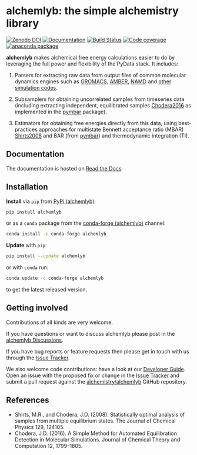 # alchemlyb: the simple alchemistry library

[![Zenodo DOI](https://zenodo.org/badge/68669096.svg)](https://zenodo.org/badge/latestdoi/68669096) [![Documentation](https://readthedocs.org/projects/alchemlyb/badge/?version=latest)](http://alchemlyb.readthedocs.io/en/latest/) [![Build Status](https://github.com/alchemistry/alchemlyb/actions/workflows/ci.yaml/badge.svg?branch=master)](https://github.com/alchemistry/alchemlyb/actions/workflows/ci.yaml) [![Code coverage](https://codecov.io/gh/alchemistry/alchemlyb/branch/master/graph/badge.svg)](https://codecov.io/gh/alchemistry/alchemlyb) [![anaconda package](https://anaconda.org/conda-forge/alchemlyb/badges/version.svg)](https://anaconda.org/conda-forge/alchemlyb)

**alchemlyb** makes alchemical free energy calculations easier to do by leveraging the full power and flexibility of the PyData stack. It includes:

1. Parsers for extracting raw data from output files of common molecular dynamics engines such as [GROMACS](http://www.gromacs.org/), [AMBER](http://ambermd.org/), [NAMD](http://www.ks.uiuc.edu/Research/namd/) and [other simulation codes](https://alchemlyb.readthedocs.io/en/latest/parsing.html).

2. Subsamplers for obtaining uncorrelated samples from timeseries data (including extracting independent, equilibrated samples [Chodera2016](#chodera2016) as implemented in the [pymbar](http://pymbar.readthedocs.io/) package).

3. Estimators for obtaining free energies directly from this data, using best-practices approaches for multistate Bennett acceptance ratio (MBAR) [Shirts2008](#shirts2008) and BAR (from [pymbar](http://pymbar.readthedocs.io/)) and thermodynamic integration (TI).

## Documentation

The documentation is hosted on [Read the Docs](https://alchemlyb.readthedocs.io/en/latest/).

## Installation

**Install** via `pip` from [PyPi (alchemlyb)](https://pypi.org/project/alchemlyb):

```bash
pip install alchemlyb
```

or as a `conda` package from the [conda-forge (alchemlyb)](https://anaconda.org/conda-forge/alchemlyb) channel:

```bash
conda install -c conda-forge alchemlyb
```

**Update** with `pip`:

```bash
pip install --update alchemlyb
```

or with `conda` run:

```bash
conda update -c conda-forge alchemlyb
```

to get the latest released version.

## Getting involved

Contributions of all kinds are very welcome.

If you have questions or want to discuss alchemlyb please post in the [alchemlyb Discussions](https://github.com/alchemistry/alchemlyb/discussions).

If you have bug reports or feature requests then please get in touch with us through the [Issue Tracker](https://github.com/alchemistry/alchemlyb/issues).

We also welcome code contributions: have a look at our [Developer Guide](https://github.com/alchemistry/alchemlyb/wiki/Developer-Guide). Open an issue with the proposed fix or change in the [Issue Tracker](https://github.com/alchemistry/alchemlyb/issues) and submit a pull request against the [alchemistry/alchemlyb](https://github.com/alchemistry/alchemlyb) GitHub repository.

## References

- <a name="shirts2008"></a> Shirts, M.R., and Chodera, J.D. (2008). Statistically optimal analysis of samples from multiple equilibrium states. The Journal of Chemical Physics 129, 124105.
- <a name="chodera2016"></a> Chodera, J.D. (2016). A Simple Method for Automated Equilibration Detection in Molecular Simulations. Journal of Chemical Theory and Computation 12, 1799–1805.
